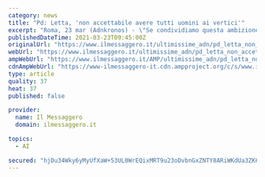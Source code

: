 ```yaml
---
category: news
title: "Pd: Letta, 'non accettabile avere tutti uomini ai vertici'"
excerpt: "Roma, 23 mar (Adnkronos) - \"Se condividiamo questa ambizione di giocare una simile partita in Europa non possiamo accettare di avere tutti uomini ai nostri vertici. In Europa la questione di"
publishedDateTime: 2021-03-23T09:45:00Z
originalUrl: "https://www.ilmessaggero.it/ultimissime_adn/pd_letta_non_accettabile_avere_tutti_uomini_ai_vertici-5849972.html"
webUrl: "https://www.ilmessaggero.it/ultimissime_adn/pd_letta_non_accettabile_avere_tutti_uomini_ai_vertici-5849972.html"
ampWebUrl: "https://www.ilmessaggero.it/AMP/ultimissime_adn/pd_letta_non_accettabile_avere_tutti_uomini_ai_vertici-5849972.html"
cdnAmpWebUrl: "https://www-ilmessaggero-it.cdn.ampproject.org/c/s/www.ilmessaggero.it/AMP/ultimissime_adn/pd_letta_non_accettabile_avere_tutti_uomini_ai_vertici-5849972.html"
type: article
quality: 37
heat: 37
published: false

provider:
  name: Il Messaggero
  domain: ilmessaggero.it

topics:
  - AI

secured: "hjDu34Wky6yMyUfXaW+53UL0WrEQixMRT9u23oDvbnGxZNTY8ARiWKdUa3ZK6hyMW7TmuhnAaA8UW0I+C3UVHJE/XIW48mLDjFDDMfdpkk6ZBiqSclTsLhIdExG+4YRwajFcCyJMQeLYHIbnbUg+T52pWpjgh5wlX3SjD8xYDCqqKLiPdYF1Rklot722YjcTHQovo1j+PaNUHJ0dpH53IGBOKfjbYoqPTO4HYO8Yfs/hT4tdOQ6yPLZqCWOL7l3SlHhm697iss/WIuy6lpTKl+oAbISjUASACjvHbe6V6H5ojYr4CO97QeI51Awbs7DwIBe0d470WIPco9edodTMJ2E+S2IvAb0Doc7AaB4ur2U=;CRCilAYdmHEWU3O7Z0iKlQ=="
---
```



